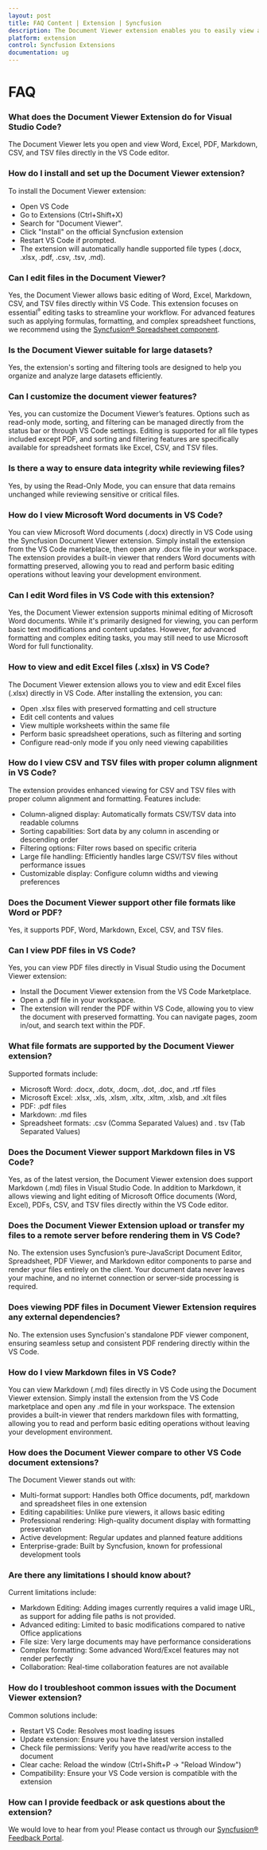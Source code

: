 ```yaml
---
layout: post
title: FAQ Content | Extension | Syncfusion
description: The Document Viewer extension enables you to easily view and manage your documents within VSCode using our intuitive features.
platform: extension
control: Syncfusion Extensions
documentation: ug
---
```


# FAQ

### What does the Document Viewer Extension do for Visual Studio Code?

The Document Viewer lets you open and view Word, Excel, PDF, Markdown, CSV, and TSV files directly in the VS Code editor.

### How do I install and set up the Document Viewer extension? 

To install the Document Viewer extension:
- Open VS Code
- Go to Extensions (Ctrl+Shift+X)
- Search for "Document Viewer".
- Click "Install" on the official Syncfusion extension
- Restart VS Code if prompted.
- The extension will automatically handle supported file types (.docx, .xlsx, .pdf, .csv, .tsv, .md).

### Can I edit files in the Document Viewer?

Yes, the Document Viewer allows basic editing of Word, Excel, Markdown, CSV, and TSV files directly within VS Code. This extension focuses on essential<sup style="font-size:70%">&reg;</sup> editing tasks to streamline your workflow. For advanced features such as applying formulas, formatting, and complex spreadsheet functions, we recommend using the [Syncfusion® Spreadsheet component](https://www.syncfusion.com/javascript-ui-controls/js-spreadsheet).

### Is the Document Viewer suitable for large datasets?

Yes, the extension's sorting and filtering tools are designed to help you organize and analyze large datasets efficiently.

### Can I customize the document viewer features?

Yes, you can customize the Document Viewer’s features. Options such as read-only mode, sorting, and filtering can be managed directly from the status bar or through VS Code settings. Editing is supported for all file types included except PDF, and sorting and filtering features are specifically available for spreadsheet formats like Excel, CSV, and TSV files. 

### Is there a way to ensure data integrity while reviewing files?

Yes, by using the Read-Only Mode, you can ensure that data remains unchanged while reviewing sensitive or critical files. 

### How do I view Microsoft Word documents in VS Code?

You can view Microsoft Word documents (.docx) directly in VS Code using the Syncfusion Document Viewer extension. Simply install the extension from the VS Code marketplace, then open any .docx file in your workspace. The extension provides a built-in viewer that renders Word documents with formatting preserved, allowing you to read and perform basic editing operations without leaving your development environment.

### Can I edit Word files in VS Code with this extension?

Yes, the Document Viewer extension supports minimal editing of Microsoft Word documents. While it's primarily designed for viewing, you can perform basic text modifications and content updates. However, for advanced formatting and complex editing tasks, you may still need to use Microsoft Word for full functionality.

### How to view and edit Excel files (.xlsx) in VS Code?

The Document Viewer extension allows you to view and edit Excel files (.xlsx) directly in VS Code. After installing the extension, you can:
- Open .xlsx files with preserved formatting and cell structure
- Edit cell contents and values
- View multiple worksheets within the same file
- Perform basic spreadsheet operations, such as filtering and sorting
- Configure read-only mode if you only need viewing capabilities

### How do I view CSV and TSV files with proper column alignment in VS Code?

The extension provides enhanced viewing for CSV and TSV files with proper column alignment and formatting. Features include:
- Column-aligned display: Automatically formats CSV/TSV data into readable columns
- Sorting capabilities: Sort data by any column in ascending or descending order
- Filtering options: Filter rows based on specific criteria
- Large file handling: Efficiently handles large CSV/TSV files without performance issues
- Customizable display: Configure column widths and viewing preferences

### Does the Document Viewer support other file formats like Word or PDF? 

Yes, it supports PDF, Word, Markdown, Excel, CSV, and TSV files.

### Can I view PDF files in VS Code?

Yes, you can view PDF files directly in Visual Studio using the Document Viewer extension:
- Install the Document Viewer extension from the VS Code Marketplace.
- Open a .pdf file in your workspace.
- The extension will render the PDF within VS Code, allowing you to view the document with preserved formatting. You can navigate pages, zoom in/out, and search text within the PDF. 


### What file formats are supported by the Document Viewer extension?

Supported formats include:
- Microsoft Word: .docx, .dotx, .docm, .dot, .doc, and .rtf files
- Microsoft Excel: .xlsx, .xls, .xlsm, .xltx, .xltm, .xlsb, and .xlt files
- PDF: .pdf files
- Markdown: .md files
- Spreadsheet formats: .csv (Comma Separated Values) and . tsv (Tab Separated Values)

### Does the Document Viewer support Markdown files in VS Code?

Yes, as of the latest version, the Document Viewer extension does support Markdown (.md) files in Visual Studio Code. In addition to Markdown, it allows viewing and light editing of Microsoft Office documents (Word, Excel), PDFs, CSV, and TSV files directly within the VS Code editor.

### Does the Document Viewer Extension upload or transfer my files to a remote server before rendering them in VS Code?

No. The extension uses Syncfusion’s pure-JavaScript Document Editor, Spreadsheet, PDF Viewer, and Markdown editor components to parse and render your files entirely on the client. Your document data never leaves your machine, and no internet connection or server-side processing is required.

### Does viewing PDF files in Document Viewer Extension requires any external dependencies?

No. The extension uses Syncfusion's standalone PDF viewer component, ensuring seamless setup and consistent PDF rendering directly within the VS Code.

### How do I view Markdown files in VS Code?

You can view Markdown (.md) files directly in VS Code using the Document Viewer extension. Simply install the extension from the VS Code marketplace and open any .md file in your workspace. The extension provides a built-in viewer that renders markdown files with formatting, allowing you to read and perform basic editing operations without leaving your development environment.

### How does the Document Viewer compare to other VS Code document extensions?

The Document Viewer stands out with:
- Multi-format support: Handles both Office documents, pdf, markdown and spreadsheet files in one extension
- Editing capabilities: Unlike pure viewers, it allows basic editing
- Professional rendering: High-quality document display with formatting preservation
- Active development: Regular updates and planned feature additions
- Enterprise-grade: Built by Syncfusion, known for professional development tools

### Are there any limitations I should know about? 

Current limitations include:
- Markdown Editing: Adding images currently requires a valid image URL, as support for adding file paths is not provided.
- Advanced editing: Limited to basic modifications compared to native Office applications
- File size: Very large documents may have performance considerations
- Complex formatting: Some advanced Word/Excel features may not render perfectly
- Collaboration: Real-time collaboration features are not available

### How do I troubleshoot common issues with the Document Viewer extension?

Common solutions include:
- Restart VS Code: Resolves most loading issues
- Update extension: Ensure you have the latest version installed
- Check file permissions: Verify you have read/write access to the document
- Clear cache: Reload the window (Ctrl+Shift+P → "Reload Window")
- Compatibility: Ensure your VS Code version is compatible with the extension

### How can I provide feedback or ask questions about the extension?

We would love to hear from you! Please contact us through our [Syncfusion® Feedback Portal](https://www.syncfusion.com/feedback/extension).
